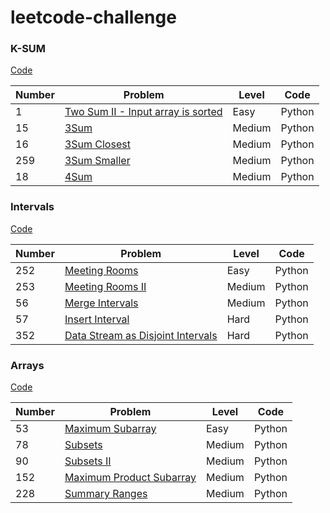 # leetcode-challenge

### K-SUM
[Code](https://github.com/cl3080/leetcode-challenge/blob/master/K-SUM/K-SUM.md)

| Number | Problem | Level | Code |   
| ----- | --- | -----|----|
| 1  | [Two Sum II - Input array is sorted](https://leetcode.com/problems/two-sum-ii-input-array-is-sorted/)  |  Easy| Python|
| 15  | [3Sum](https://leetcode.com/problems/3sum/)  | Medium| Python|    
| 16  | [3Sum Closest](https://leetcode.com/problems/3sum-closest/)  | Medium| Python|  
| 259 | [3Sum Smaller](https://leetcode.com/problems/3sum-smaller/)  | Medium| Python|
| 18 | [4Sum](https://leetcode.com/problems/4sum/)  | Medium| Python|

### Intervals
[Code](https://github.com/cl3080/leetcode-challenge/blob/master/Intervals/Intervals.md)

| Number | Problem | Level | Code |     
| ----- | --- | -----|----|  
| 252  | [Meeting Rooms](https://leetcode.com/problems/meeting-rooms/)  |  Easy| Python|    
| 253  | [Meeting Rooms II](https://leetcode.com/problems/meeting-rooms-ii/)  | Medium| Python|
| 56  | [Merge Intervals](https://leetcode.com/problems/merge-intervals/)  | Medium| Python|       
| 57  | [Insert Interval](https://leetcode.com/problems/insert-interval/)  | Hard| Python|
| 352  | [Data Stream as Disjoint Intervals](https://leetcode.com/problems/data-stream-as-disjoint-intervals/)  | Hard| Python|

### Arrays
[Code](https://github.com/cl3080/leetcode-challenge/blob/master/Array/Array.md)

| Number | Problem | Level | Code |  
| ----- | --- | -----|----|                 
| 53  | [Maximum Subarray](https://leetcode.com/problems/maximum-subarray/)  |  Easy| Python|  
| 78  | [Subsets](https://leetcode.com/problems/subsets/)|  Medium| Python|        
| 90  | [Subsets II](https://leetcode.com/problems/subsets-ii/)  |  Medium| Python|  
| 152  | [Maximum Product Subarray](https://leetcode.com/problems/maximum-product-subarray/)|  Medium| Python|
| 228  | [Summary Ranges](https://leetcode.com/problems/summary-ranges/)|  Medium| Python|
